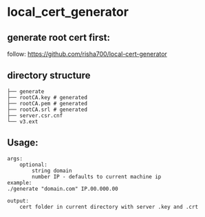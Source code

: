 # local_cert_generator
## generate root cert first:
follow: https://github.com/risha700/local-cert-generator
## directory structure
```
├── generate
├── rootCA.key # generated
├── rootCA.pem # generated
├── rootCA.srl # generated
├── server.csr.cnf
└── v3.ext
```
## Usage:
```
args: 
    optional:
        string domain
        number IP - defaults to current machine ip
example:
./generate "domain.com" IP.00.000.00

output:
    cert folder in current directory with server .key and .crt 
```
